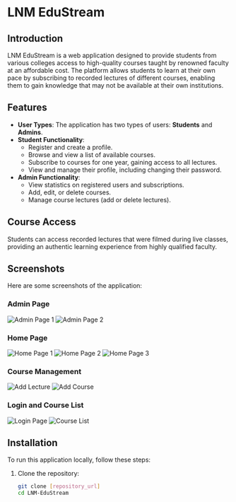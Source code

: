 # LNM EduStream

## Introduction
LNM EduStream is a web application designed to provide students from various colleges access to high-quality courses taught by renowned faculty at an affordable cost. The platform allows students to learn at their own pace by subscribing to recorded lectures of different courses, enabling them to gain knowledge that may not be available at their own institutions.

## Features
- **User Types**: The application has two types of users: **Students** and **Admins**.
- **Student Functionality**:
  - Register and create a profile.
  - Browse and view a list of available courses.
  - Subscribe to courses for one year, gaining access to all lectures.
  - View and manage their profile, including changing their password.
- **Admin Functionality**:
  - View statistics on registered users and subscriptions.
  - Add, edit, or delete courses.
  - Manage course lectures (add or delete lectures).

## Course Access
Students can access recorded lectures that were filmed during live classes, providing an authentic learning experience from highly qualified faculty.

## Screenshots
Here are some screenshots of the application:

### Admin Page
![Admin Page 1](.client\src\Assets\Images\imagesforgit\AdminDashboard.jpg)
![Admin Page 2](path/to/admin_page2.png)

### Home Page
![Home Page 1](path/to/home_page1.png)
![Home Page 2](path/to/home_page2.png)
![Home Page 3](path/to/home_page3.png)

### Course Management
![Add Lecture](path/to/add_lecture.png)
![Add Course](path/to/add_course.png)

### Login and Course List
![Login Page](path/to/login_page.png)
![Course List](path/to/course_list.png)

## Installation
To run this application locally, follow these steps:

1. Clone the repository:
   ```bash
   git clone [repository_url]
   cd LNM-EduStream
